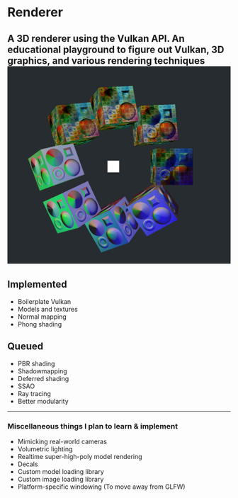 # Renderer
A 3D renderer using the Vulkan API.
An educational playground to figure out Vulkan, 3D graphics, and various rendering techniques
![](AlbedoLightsAndNormals.PNG)
---
## Implemented
- Boilerplate Vulkan
- Models and textures
- Normal mapping
- Phong shading

## Queued
- PBR shading
- Shadowmapping
- Deferred shading
- SSAO
- Ray tracing
- Better modularity
---
### Miscellaneous things I plan to learn & implement
- Mimicking real-world cameras
- Volumetric lighting
- Realtime super-high-poly model rendering
- Decals
- Custom model loading library
- Custom image loading library
- Platform-specific windowing (To move away from GLFW)

